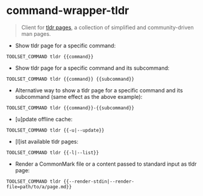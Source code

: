 # command-wrapper-tldr

> Client for [tldr pages](https://tldr.sh/), a collection of simplified
> and community-driven man pages.

- Show tldr page for a specific command:

`TOOLSET_COMMAND tldr {{command}}`

- Show tldr page for a specific command and its subcommand:

`TOOLSET_COMMAND tldr {{command}} {{subcommand}}`

- Alternative way to show a tldr page for a specific command and its subcommand (same effect as the above example):

`TOOLSET_COMMAND tldr {{command}}-{{subcommand}}`

- [u]pdate offline cache:

`TOOLSET_COMMAND tldr {{-u|--update}}`

- [l]ist available tldr pages:

`TOOLSET_COMMAND tldr {{-l|--list}}`

- Render a CommonMark file or a content passed to standard input as tldr page:

`TOOLSET_COMMAND tldr {{--render-stdin|--render-file=path/to/a/page.md}}`
